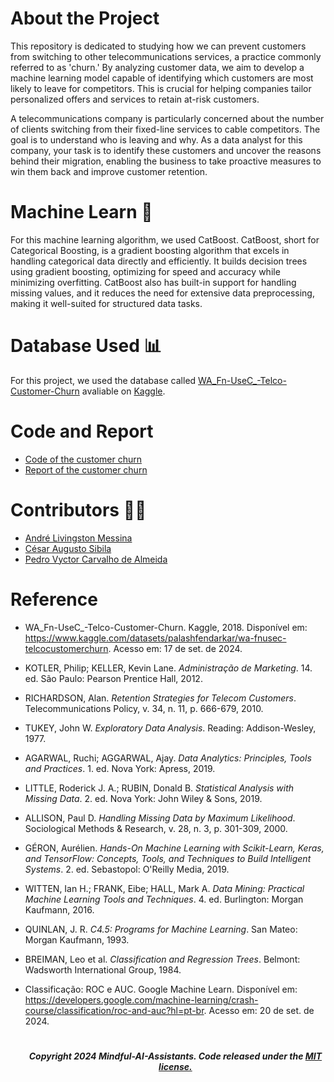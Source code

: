 # About the Project
This repository is dedicated to studying how we can prevent customers from switching to other telecommunications services, a practice commonly referred to as 'churn.' By analyzing customer data, we aim to develop a machine learning model capable of identifying which customers are most likely to leave for competitors. This is crucial for helping companies tailor personalized offers and services to retain at-risk customers.

A telecommunications company is particularly concerned about the number of clients switching from their fixed-line services to cable competitors. The goal is to understand who is leaving and why. As a data analyst for this company, your task is to identify these customers and uncover the reasons behind their migration, enabling the business to take proactive measures to win them back and improve customer retention.

# Machine Learn 🤖
For this machine learning algorithm, we used CatBoost. CatBoost, short for Categorical Boosting, is a gradient boosting algorithm that excels in handling categorical data directly and efficiently. It builds decision trees using gradient boosting, optimizing for speed and accuracy while minimizing overfitting. CatBoost also has built-in support for handling missing values, and it reduces the need for extensive data preprocessing, making it well-suited for structured data tasks.

# Database Used 📊
For this project, we used the database called [WA_Fn-UseC_-Telco-Customer-Churn](https://www.kaggle.com/datasets/palashfendarkar/wa-fnusec-telcocustomerchurn) avaliable on [Kaggle](https://www.kaggle.com).

# Code and Report
- [Code of the customer churn](Code/No_Churn.ipynb)
- [Report of the customer churn](Report/Relatório.docx)

# Contributors 👨‍💻
- [André Livingston Messina](https://github.com/devdebdeb)
- [César Augusto Sibila](https://github.com/Czar210)
- [Pedro Vyctor Carvalho de Almeida](https://github.com/ppvyctor)

# Reference
- WA_Fn-UseC_-Telco-Customer-Churn. Kaggle, 2018. Disponível em: https://www.kaggle.com/datasets/palashfendarkar/wa-fnusec-telcocustomerchurn. Acesso em: 17 de set. de 2024.
- KOTLER, Philip; KELLER, Kevin Lane. *Administração de Marketing*. 14. ed. São Paulo: Pearson Prentice Hall, 2012.
- RICHARDSON, Alan. *Retention Strategies for Telecom Customers*. Telecommunications Policy, v. 34, n. 11, p. 666-679, 2010.
- TUKEY, John W. *Exploratory Data Analysis*. Reading: Addison-Wesley, 1977.
- AGARWAL, Ruchi; AGGARWAL, Ajay. *Data Analytics: Principles, Tools and Practices*. 1. ed. Nova York: Apress, 2019.
- LITTLE, Roderick J. A.; RUBIN, Donald B. *Statistical Analysis with Missing Data*. 2. ed. Nova York: John Wiley & Sons, 2019.
- ALLISON, Paul D. *Handling Missing Data by Maximum Likelihood*. Sociological Methods & Research, v. 28, n. 3, p. 301-309, 2000.
- GÉRON, Aurélien. *Hands-On Machine Learning with Scikit-Learn, Keras, and TensorFlow: Concepts, Tools, and Techniques to Build Intelligent Systems*. 2. ed. Sebastopol: O'Reilly Media, 2019.
- WITTEN, Ian H.; FRANK, Eibe; HALL, Mark A. *Data Mining: Practical Machine Learning Tools and Techniques*. 4. ed. Burlington: Morgan Kaufmann, 2016.
- QUINLAN, J. R. *C4.5: Programs for Machine Learning*. San Mateo: Morgan Kaufmann, 1993.
- BREIMAN, Leo et al. *Classification and Regression Trees*. Belmont: Wadsworth International Group, 1984.
- Classificação: ROC e AUC. Google Machine Learn. Disponível em: https://developers.google.com/machine-learning/crash-course/classification/roc-and-auc?hl=pt-br. Acesso em: 20 de set. de 2024.

  #

  ##### <p align="center">Copyright 2024 Mindful-AI-Assistants. Code released under the  [MIT license.]( https://github.com/Mindful-AI-Assistants/.github/blob/ad6948fdec771e022d49cd96f99024fcc7f1106a/LICENSE)

